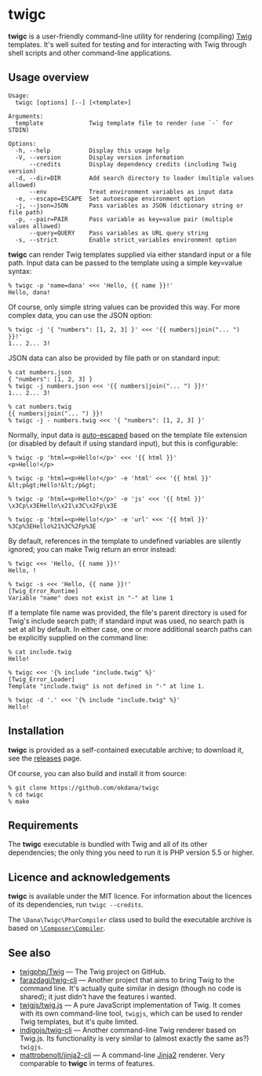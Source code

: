 # twigc

**twigc** is a user-friendly command-line utility for rendering (compiling)
[Twig](http://twig.sensiolabs.org/) templates. It's well suited for testing and
for interacting with Twig through shell scripts and other command-line
applications.

## Usage overview

```
Usage:
  twigc [options] [--] [<template>]

Arguments:
  template             Twig template file to render (use `-` for STDIN)

Options:
  -h, --help           Display this usage help
  -V, --version        Display version information
      --credits        Display dependency credits (including Twig version)
  -d, --dir=DIR        Add search directory to loader (multiple values allowed)
      --env            Treat environment variables as input data
  -e, --escape=ESCAPE  Set autoescape environment option
  -j, --json=JSON      Pass variables as JSON (dictionary string or file path)
  -p, --pair=PAIR      Pass variable as key=value pair (multiple values allowed)
      --query=QUERY    Pass variables as URL query string
  -s, --strict         Enable strict_variables environment option
```

**twigc** can render Twig templates supplied via either standard input or a file
path. Input data can be passed to the template using a simple key=value syntax:

```
% twigc -p 'name=dana' <<< 'Hello, {{ name }}!'
Hello, dana!
```

Of course, only simple string values can be provided this way. For more complex
data, you can use the JSON option:

```
% twigc -j '{ "numbers": [1, 2, 3] }' <<< '{{ numbers|join("... ") }}!'
1... 2... 3!
```

JSON data can also be provided by file path or on standard input:

```
% cat numbers.json
{ "numbers": [1, 2, 3] }
% twigc -j numbers.json <<< '{{ numbers|join("... ") }}!'
1... 2... 3!

% cat numbers.twig
{{ numbers|join("... ") }}!
% twigc -j - numbers.twig <<< '{ "numbers": [1, 2, 3] }'
```

Normally, input data is [auto-escaped](http://twig.sensiolabs.org/doc/api.html)
based on the template file extension (or disabled by default if using standard
input), but this is configurable:

```
% twigc -p 'html=<p>Hello!</p>' <<< '{{ html }}'
<p>Hello!</p>

% twigc -p 'html=<p>Hello!</p>' -e 'html' <<< '{{ html }}'
&lt;p&gt;Hello!&lt;/p&gt;

% twigc -p 'html=<p>Hello!</p>' -e 'js' <<< '{{ html }}'
\x3Cp\x3EHello\x21\x3C\x2Fp\x3E

% twigc -p 'html=<p>Hello!</p>' -e 'url' <<< '{{ html }}'
%3Cp%3EHello%21%3C%2Fp%3E
```

By default, references in the template to undefined variables are silently
ignored; you can make Twig return an error instead:

```
% twigc <<< 'Hello, {{ name }}!'
Hello, !

% twigc -s <<< 'Hello, {{ name }}!'
[Twig_Error_Runtime]
Variable "name" does not exist in "-" at line 1
```

If a template file name was provided, the file's parent directory is used for
Twig's include search path; if standard input was used, no search path is set at
all by default. In either case, one or more additional search paths can be
explicitly supplied on the command line:

```
% cat include.twig
Hello!

% twigc <<< '{% include "include.twig" %}'
[Twig_Error_Loader]
Template "include.twig" is not defined in "-" at line 1.

% twigc -d '.' <<< '{% include "include.twig" %}'
Hello!
```

## Installation

**twigc** is provided as a self-contained executable archive; to download it,
see the [releases](https://github.com/okdana/twigc/releases) page.

Of course, you can also build and install it from source:

```
% git clone https://github.com/okdana/twigc
% cd twigc
% make
```

## Requirements

The **twigc** executable is bundled with Twig and all of its other dependencies;
the only thing you need to run it is PHP version 5.5 or higher.

## Licence and acknowledgements

**twigc** is available under the MIT licence. For information about the licences
of its dependencies, run `twigc --credits`.

The `\Dana\Twigc\PharCompiler` class used to build the executable archive is
based on
[`\Composer\Compiler`](https://github.com/composer/composer/blob/master/src/Composer/Compiler.php).

## See also

* [twigphp/Twig](https://github.com/twigphp/Twig) —
  The Twig project on GitHub.
* [farazdagi/twig-cli](https://github.com/farazdagi/twig-cli) —
  Another project that aims to bring Twig to the command line. It's actually
  quite similar in design (though no code is shared); it just didn't have the
  features i wanted.
* [twigjs/twig.js](https://github.com/twigjs/twig.js) —
  A pure JavaScript implementation of Twig. It comes with its own command-line
  tool, `twigjs`, which can be used to render Twig templates, but it's quite
  limited.
* [indigojs/twig-cli](https://github.com/indigojs/twig-cli) —
  Another command-line Twig renderer based on Twig.js. Its functionality is very
  similar to (almost exactly the same as?) `twigjs`.
* [mattrobenolt/jinja2-cli](https://github.com/mattrobenolt/jinja2-cli) —
  A command-line [Jinja2](http://jinja.pocoo.org/) renderer. Very comparable to
  **twigc** in terms of features.

